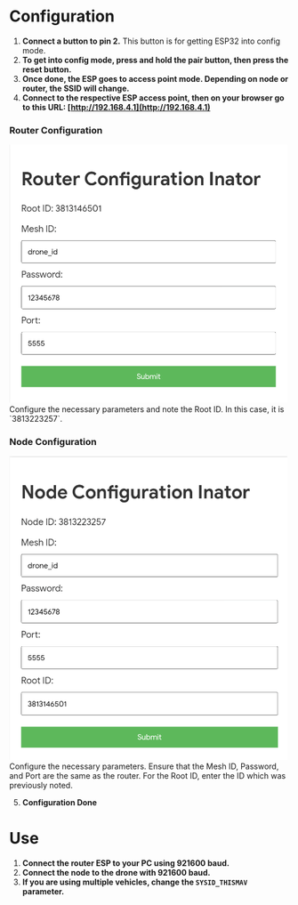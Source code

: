 # Configuration

1. **Connect a button to pin 2.** This button is for getting ESP32 into config mode.
2. **To get into config mode, press and hold the pair button, then press the reset button.**
3. **Once done, the ESP goes to access point mode. Depending on node or router, the SSID will change.**
4. **Connect to the respective ESP access point, then on your browser go to this URL: [http://192.168.4.1](http://192.168.4.1)**

### Router Configuration

<img src="images/router-config.png" alt="Router Configuration Image" width="500"/> 
Configure the necessary parameters and note the Root ID. In this case, it is `3813223257`.

### Node Configuration

<img src="images/node-config.png" alt="Node Configuration Image" width="500"/>  
Configure the necessary parameters. Ensure that the Mesh ID, Password, and Port are the same as the router. For the Root ID, enter the ID which was previously noted.

5. **Configuration Done**

# Use

1. **Connect the router ESP to your PC using 921600 baud.**
2. **Connect the node to the drone with 921600 baud.**
3. **If you are using multiple vehicles, change the `SYSID_THISMAV` parameter.**
